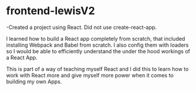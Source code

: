 # frontend-lewisV2
-Created a project using React. Did not use create-react-app. 

I learned how to build a React app completely from scratch, that included installing Webpack and Babel from scratch. I also config them 
with loaders so I would be able to efficiently understand the under the hood workings of a React App. 

This is part of a way of teaching myself React and I did this to learn how to work with React more and give myself more power when it comes
to building my own Apps. 
